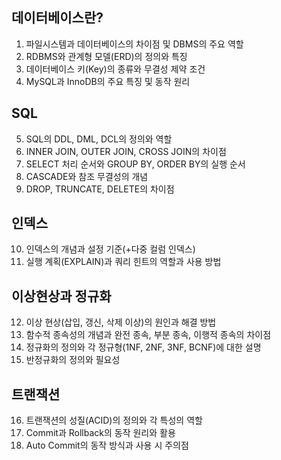 ## **데이터베이스란?**
1. 파일시스템과 데이터베이스의 차이점 및 DBMS의 주요 역할
2. RDBMS와 관계형 모델(ERD)의 정의와 특징
3. 데이터베이스 키(Key)의 종류와 무결성 제약 조건
4. MySQL과 InnoDB의 주요 특징 및 동작 원리

## **SQL**
5. SQL의 DDL, DML, DCL의 정의와 역할
6. INNER JOIN, OUTER JOIN, CROSS JOIN의 차이점
7. SELECT 처리 순서와 GROUP BY, ORDER BY의 실행 순서
8. CASCADE와 참조 무결성의 개념
9. DROP, TRUNCATE, DELETE의 차이점

## **인덱스**
10. 인덱스의 개념과 설정 기준(+다중 컬럼 인덱스)
11. 실행 계획(EXPLAIN)과 쿼리 힌트의 역할과 사용 방법

## **이상현상과 정규화**
12. 이상 현상(삽입, 갱신, 삭제 이상)의 원인과 해결 방법
13. 함수적 종속성의 개념과 완전 종속, 부분 종속, 이행적 종속의 차이점
14. 정규화의 정의와 각 정규형(1NF, 2NF, 3NF, BCNF)에 대한 설명
15. 반정규화의 정의와 필요성

## **트랜잭션**
16. 트랜잭션의 성질(ACID)의 정의와 각 특성의 역할
17. Commit과 Rollback의 동작 원리와 활용
18. Auto Commit의 동작 방식과 사용 시 주의점
